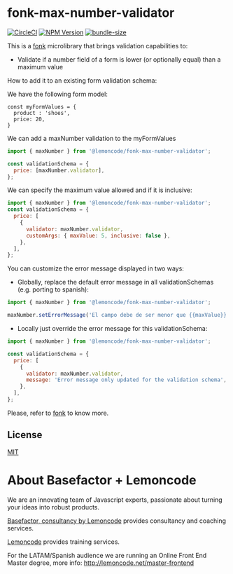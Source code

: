 # fonk-max-number-validator

[![CircleCI](https://badgen.net/github/status/Lemoncode/fonk-max-number-validator/master/ci?icon=circleci&label=circleci)](https://circleci.com/gh/Lemoncode/fonk-max-number-validator/tree/master)
[![NPM Version](https://badgen.net/npm/v/@lemoncode/fonk-max-number-validator?icon=npm&label=npm)](https://www.npmjs.com/package/@lemoncode/fonk-max-number-validator)
[![bundle-size](https://badgen.net/bundlephobia/min/@lemoncode/fonk-max-number-validator)](https://bundlephobia.com/result?p=@lemoncode/fonk-max-number-validator)

This is a [fonk](https://github.com/Lemoncode/fonk) microlibrary that brings validation capabilities to:

- Validate if a number field of a form is lower (or optionally equal) than a maximum value

How to add it to an existing form validation schema:

We have the following form model:

```
const myFormValues = {
  product : 'shoes',
  price: 20,
}
```

We can add a maxNumber validation to the myFormValues

```javascript
import { maxNumber } from '@lemoncode/fonk-max-number-validator';

const validationSchema = {
  price: [maxNumber.validator],
};
```

We can specify the maximum value allowed and if it is inclusive:

```javascript
import { maxNumber } from '@lemoncode/fonk-max-number-validator';
const validationSchema = {
  price: [
    {
      validator: maxNumber.validator,
      customArgs: { maxValue: 5, inclusive: false },
    },
  ],
};
```

You can customize the error message displayed in two ways:

- Globally, replace the default error message in all validationSchemas (e.g. porting to spanish):

```javascript
import { maxNumber } from '@lemoncode/fonk-max-number-validator';

maxNumber.setErrorMessage('El campo debe de ser menor que {{maxValue}}');
```

- Locally just override the error message for this validationSchema:

```javascript
import { maxNumber } from '@lemoncode/fonk-max-number-validator';

const validationSchema = {
  price: [
    {
      validator: maxNumber.validator,
      message: 'Error message only updated for the validation schema',
    },
  ],
};
```

Please, refer to [fonk](https://github.com/Lemoncode/fonk) to know more.

## License

[MIT](./LICENSE)

# About Basefactor + Lemoncode

We are an innovating team of Javascript experts, passionate about turning your ideas into robust products.

[Basefactor, consultancy by Lemoncode](http://www.basefactor.com) provides consultancy and coaching services.

[Lemoncode](http://lemoncode.net/services/en/#en-home) provides training services.

For the LATAM/Spanish audience we are running an Online Front End Master degree, more info: http://lemoncode.net/master-frontend
